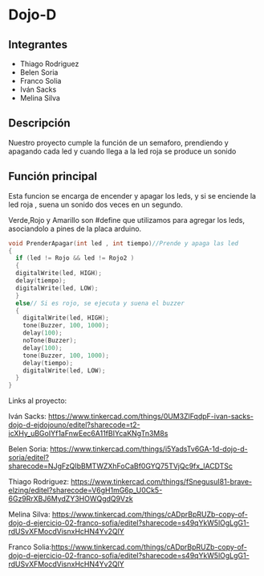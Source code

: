 # Dojo-D
## Integrantes 
- Thiago Rodriguez
- Belen Soria
- Franco Solia
- Iván Sacks
- Melina Silva

## Descripción
Nuestro proyecto cumple la función de un semaforo, prendiendo y apagando cada led y cuando llega a la led roja se produce un sonido

## Función principal
Esta funcion se encarga de encender y apagar los leds, y si se enciende la led roja , suena un sonido dos veces en un segundo.

Verde,Rojo y Amarillo son #define que utilizamos para agregar los leds, asociandolo a pines de la placa arduino.

~~~ C (lenguaje en el que esta escrito)
void PrenderApagar(int led , int tiempo)//Prende y apaga las led
{
  if (led != Rojo && led != Rojo2 )
  {
  digitalWrite(led, HIGH);
  delay(tiempo);
  digitalWrite(led, LOW); 
  }
  else// Si es rojo, se ejecuta y suena el buzzer
  {
    digitalWrite(led, HIGH);
    tone(Buzzer, 100, 1000);
    delay(100);
    noTone(Buzzer);
    delay(100);
    tone(Buzzer, 100, 1000);
    delay(tiempo);
    digitalWrite(led, LOW); 
  }
}

~~~
  Links al proyecto:
  
  Iván Sacks: https://www.tinkercad.com/things/0UM3ZlFqdpF-ivan-sacks-dojo-d-ejdojouno/editel?sharecode=t2-icXHy_uBGoIYf1aFnwEec6A11fBIYcaKNgTn3M8s
  
  Belen Soria: https://www.tinkercad.com/things/i5YadsTv6GA-1d-dojo-d-soria/editel?sharecode=NJgFzQIbBMTWZXhFoCaBf0GYQ75TVjQc9fx_lACDTSc
  
  Thiago Rodriguez: https://www.tinkercad.com/things/fSnegusuI81-brave-elzing/editel?sharecode=V6gH1mG6p_U0Ck5-6Gz9RrXBJ6MydZY3HOWQgdQ9Vzk
  
  Melina Silva: https://www.tinkercad.com/things/cADprBpRUZb-copy-of-dojo-d-ejercicio-02-franco-sofia/editel?sharecode=s49qYkW5lOgLgG1-rdUSvXFMocdVisnxHcHN4Yv2QlY
  
  Franco Solia:https://www.tinkercad.com/things/cADprBpRUZb-copy-of-dojo-d-ejercicio-02-franco-sofia/editel?sharecode=s49qYkW5lOgLgG1-rdUSvXFMocdVisnxHcHN4Yv2QlY
